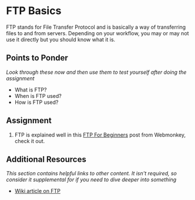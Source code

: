 # FTP Basics
<!-- *Estimated Time: .25 hrs* -->

FTP stands for File Transfer Protocol and is basically a way of transferring files to and from servers.  Depending on your workflow, you may or may not use it directly but you should know what it is.

## Points to Ponder

*Look through these now and then use them to test yourself after doing the assignment*

* What is FTP?
* When is FTP used?
* How is FTP used?

## Assignment

1. FTP is explained well in this [FTP For Beginners](http://www.webmonkey.com/2010/02/ftp_for_beginners/) post from Webmonkey, check it out.

## Additional Resources

*This section contains helpful links to other content. It isn't required, so consider it supplemental for if you need to dive deeper into something*


* [Wiki article on FTP](http://en.wikipedia.org/wiki/File_Transfer_Protocol)